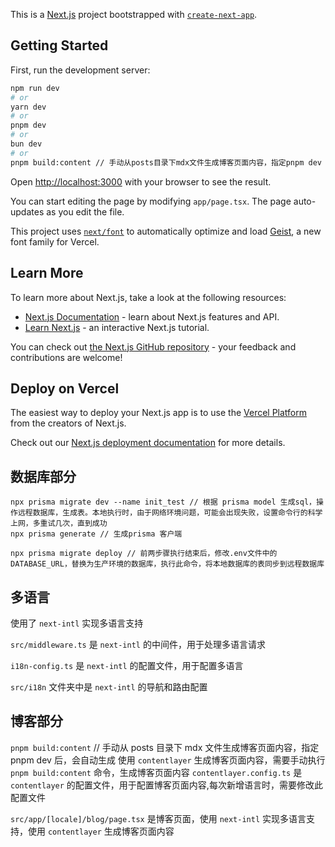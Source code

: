 This is a [Next.js](https://nextjs.org) project bootstrapped with [`create-next-app`](https://nextjs.org/docs/app/api-reference/cli/create-next-app).

## Getting Started

First, run the development server:

```bash
npm run dev
# or
yarn dev
# or
pnpm dev
# or
bun dev
# or
pnpm build:content // 手动从posts目录下mdx文件生成博客页面内容，指定pnpm dev 后，会自动生成
```

Open [http://localhost:3000](http://localhost:3000) with your browser to see the result.

You can start editing the page by modifying `app/page.tsx`. The page auto-updates as you edit the file.

This project uses [`next/font`](https://nextjs.org/docs/app/building-your-application/optimizing/fonts) to automatically optimize and load [Geist](https://vercel.com/font), a new font family for Vercel.

## Learn More

To learn more about Next.js, take a look at the following resources:

- [Next.js Documentation](https://nextjs.org/docs) - learn about Next.js features and API.
- [Learn Next.js](https://nextjs.org/learn) - an interactive Next.js tutorial.

You can check out [the Next.js GitHub repository](https://github.com/vercel/next.js) - your feedback and contributions are welcome!

## Deploy on Vercel

The easiest way to deploy your Next.js app is to use the [Vercel Platform](https://vercel.com/new?utm_medium=default-template&filter=next.js&utm_source=create-next-app&utm_campaign=create-next-app-readme) from the creators of Next.js.

Check out our [Next.js deployment documentation](https://nextjs.org/docs/app/building-your-application/deploying) for more details.

## 数据库部分

```
npx prisma migrate dev --name init_test // 根据 prisma model 生成sql，操作远程数据库，生成表。本地执行时，由于网络环境问题，可能会出现失败，设置命令行的科学上网，多重试几次，直到成功
npx prisma generate // 生成prisma 客户端

npx prisma migrate deploy // 前两步骤执行结束后，修改.env文件中的DATABASE_URL，替换为生产环境的数据库，执行此命令，将本地数据库的表同步到远程数据库
```

## 多语言

使用了 `next-intl` 实现多语言支持

`src/middleware.ts` 是 `next-intl` 的中间件，用于处理多语言请求

`i18n-config.ts` 是 `next-intl` 的配置文件，用于配置多语言

`src/i18n` 文件夹中是 `next-intl` 的导航和路由配置

## 博客部分

`pnpm build:content` // 手动从 posts 目录下 mdx 文件生成博客页面内容，指定 pnpm dev 后，会自动生成
使用 `contentlayer` 生成博客页面内容，需要手动执行 `pnpm build:content` 命令，生成博客页面内容
`contentlayer.config.ts` 是 `contentlayer` 的配置文件，用于配置博客页面内容,每次新增语言时，需要修改此配置文件

`src/app/[locale]/blog/page.tsx` 是博客页面，使用 `next-intl` 实现多语言支持，使用 `contentlayer` 生成博客页面内容
